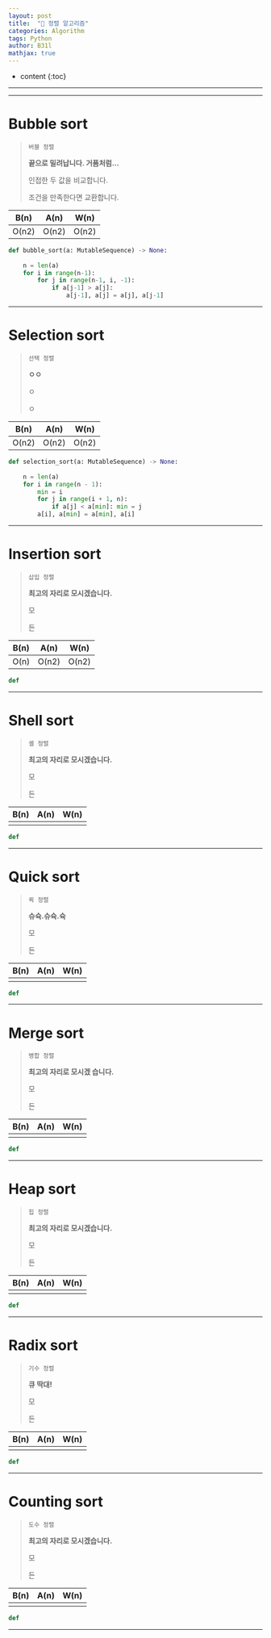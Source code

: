 ```yaml
---
layout: post
title:  "🔋 정렬 알고리즘"
categories: Algorithm
tags: Python
author: B31l
mathjax: true
---
```




* content
{:toc}




---







---

# Bubble sort

> `버블 정렬`
>
> **끝으로 밀려납니다. 거품처럼...**
>
> 
>
> 인접한 두 값을 비교합니다.
>
> 조건을 만족한다면 교환합니다.

| B(n)  | A(n)  | W(n)  |
| :---: | :---: | :---: |
| O(n2) | O(n2) | O(n2) |

```python
def bubble_sort(a: MutableSequence) -> None:
    
    n = len(a)
    for i in range(n-1):
        for j in range(n-1, i, -1):
            if a[j-1] > a[j]:
                a[j-1], a[j] = a[j], a[j-1]
```

---

# Selection sort

> `선택 정렬`
>
> **ㅇㅇ**
>
> 
>
> ㅇ
>
> ㅇ

| B(n)  | A(n)  | W(n)  |
| :---: | :---: | :---: |
| O(n2) | O(n2) | O(n2) |

```python
def selection_sort(a: MutableSequence) -> None:
    
    n = len(a)
    for i in range(n - 1):
        min = i
        for j in range(i + 1, n):
            if a[j] < a[min]: min = j
        a[i], a[min] = a[min], a[i]
```

___

# Insertion sort

> `삽입 정렬`
>
> **최고의 자리로 모시겠습니다.**
>
> 
>
> 모
>
> 든

| B(n) | A(n)  | W(n)  |
| :--: | :---: | :---: |
| O(n) | O(n2) | O(n2) |

```python
def 
```

---

# Shell sort

> `셸 정렬`
>
> **최고의 자리로 모시겠습니다.**
>
> 
>
> 모
>
> 든

| B(n) | A(n) | W(n) |
| :--: | :--: | :--: |
|      |      |      |

```python
def 
```

---

# Quick sort

> `퀵 정렬`
>
> **슈슉.슈슉.슉**
>
> 
>
> 모
>
> 든

| B(n) | A(n) | W(n) |
| :--: | :--: | :--: |
|      |      |      |

```python
def 
```

---

# Merge sort

> `병합 정렬`
>
> **최고의 자리로 모시겠	습니다.**
>
> 
>
> 모
>
> 든

| B(n) | A(n) | W(n) |
| :--: | :--: | :--: |
|      |      |      |

```python
def 
```

---

# Heap sort

> `힙 정렬`
>
> **최고의 자리로 모시겠습니다.**
>
> 
>
> 모
>
> 든

| B(n) | A(n) | W(n) |
| :--: | :--: | :--: |
|      |      |      |

```python
def 
```

---

# Radix sort

> `기수 정렬`
>
> **큐 딱대!**
>
> 
>
> 모
>
> 든

| B(n) | A(n) | W(n) |
| :--: | :--: | :--: |
|      |      |      |

```python
def 
```

---

# Counting sort

> `도수 정렬`
>
> **최고의 자리로 모시겠습니다.**
>
> 
>
> 모
>
> 든

| B(n) | A(n) | W(n) |
| :--: | :--: | :--: |
|      |      |      |

```python
def 
```

---

